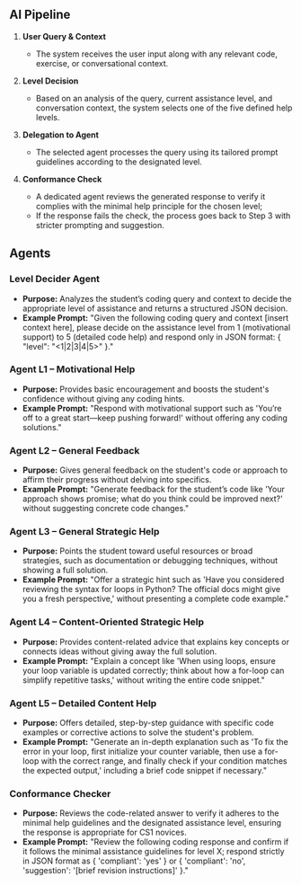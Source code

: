 ## AI Pipeline

1. **User Query & Context**

   - The system receives the user input along with any relevant code, exercise, or conversational context.

2. **Level Decision**

   - Based on an analysis of the query, current assistance level, and conversation context, the system selects one of the five defined help levels.

3. **Delegation to Agent**

   - The selected agent processes the query using its tailored prompt guidelines according to the designated level.

4. **Conformance Check**
   - A dedicated agent reviews the generated response to verify it complies with the minimal help principle for the chosen level;
   - If the response fails the check, the process goes back to Step 3 with stricter prompting and suggestion.

## Agents

### Level Decider Agent

- **Purpose:** Analyzes the student’s coding query and context to decide the appropriate level of assistance and returns a structured JSON decision.
- **Example Prompt:** "Given the following coding query and context [insert context here], please decide on the assistance level from 1 (motivational support) to 5 (detailed code help) and respond only in JSON format: { "level": "<1|2|3|4|5>" }."

### Agent L1 – Motivational Help

- **Purpose:** Provides basic encouragement and boosts the student's confidence without giving any coding hints.
- **Example Prompt:** "Respond with motivational support such as 'You’re off to a great start—keep pushing forward!' without offering any coding solutions."

### Agent L2 – General Feedback

- **Purpose:** Gives general feedback on the student's code or approach to affirm their progress without delving into specifics.
- **Example Prompt:** "Generate feedback for the student’s code like 'Your approach shows promise; what do you think could be improved next?' without suggesting concrete code changes."

### Agent L3 – General Strategic Help

- **Purpose:** Points the student toward useful resources or broad strategies, such as documentation or debugging techniques, without showing a full solution.
- **Example Prompt:** "Offer a strategic hint such as 'Have you considered reviewing the syntax for loops in Python? The official docs might give you a fresh perspective,' without presenting a complete code example."

### Agent L4 – Content-Oriented Strategic Help

- **Purpose:** Provides content-related advice that explains key concepts or connects ideas without giving away the full solution.
- **Example Prompt:** "Explain a concept like 'When using loops, ensure your loop variable is updated correctly; think about how a for-loop can simplify repetitive tasks,' without writing the entire code snippet."

### Agent L5 – Detailed Content Help

- **Purpose:** Offers detailed, step-by-step guidance with specific code examples or corrective actions to solve the student's problem.
- **Example Prompt:** "Generate an in-depth explanation such as 'To fix the error in your loop, first initialize your counter variable, then use a for-loop with the correct range, and finally check if your condition matches the expected output,' including a brief code snippet if necessary."

### Conformance Checker

- **Purpose:** Reviews the code-related answer to verify it adheres to the minimal help guidelines and the designated assistance level, ensuring the response is appropriate for CS1 novices.
- **Example Prompt:** "Review the following coding response and confirm if it follows the minimal assistance guidelines for level X; respond strictly in JSON format as { 'compliant': 'yes' } or { 'compliant': 'no', 'suggestion': '[brief revision instructions]' }."
